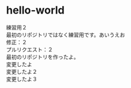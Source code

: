 # hello-world
練習用２<br>
最初のリポジトリではなく練習用です。あいうえお<br>
修正：２<br>
プルリクエスト：２<br>
最初のリポジトリを作ったよ。<br>
変更したよ<br>
変更したよ２<br>
変更したよ３<br>
